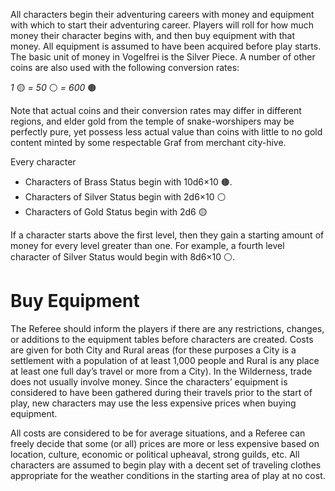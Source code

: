 All characters begin their adventuring careers with money and equipment with which to start their adventuring career. Players will roll for how much money their character begins with, and then buy equipment with that money. All equipment is assumed to have been acquired before play starts. The basic unit of money in Vogelfrei is the Silver Piece. A number of other coins are also used with the following conversion rates:

*1* 🟡 *= 50* ⚪ *= 600* 🟤

Note that actual coins and their conversion rates may differ in different regions, and elder gold from the temple of snake-worshipers may be perfectly pure, yet possess less actual value than coins with little to no gold content minted by some respectable Graf from merchant city-hive.

Every character 
* Characters of Brass Status begin with 10d6×10 🟤.
* Characters of Silver Status begin with 2d6×10 ⚪
* Characters of Gold Status begin with 2d6 🟡

If a character starts above the first level, then they gain a starting amount of money for every level greater than one. For example, a fourth level character of Silver Status would begin with 8d6×10 ⚪.
# Buy Equipment
The Referee should inform the players if there are any restrictions, changes, or additions to the equipment tables before characters are created. Costs are given for both City and Rural areas (for these purposes a City is a settlement with a population of at least 1,000 people and Rural is any place at least one full day’s travel or more from a City). In the Wilderness, trade does not usually involve money. Since the characters’ equipment is considered to have been gathered during their travels prior to the start of play, new characters may use the less expensive prices when buying equipment.

All costs are considered to be for average situations, and a Referee can freely decide that some (or all) prices are more or less expensive based on location, culture, economic or political upheaval, strong guilds, etc. All characters are assumed to begin play with a decent set of traveling clothes appropriate for the weather conditions in the starting area of play at no cost.